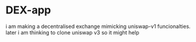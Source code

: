 # DEX-app
i am making a decentralised exchange mimicking uniswap-v1 funcionalties. later i am thinking to clone uniswap v3 so it might help
